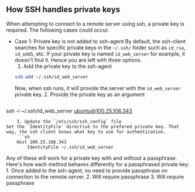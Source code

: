 ## How SSH handles private keys

When attempting to connect to a remote server using ssh, a private key is required. The following cases could occur.

- Case 1: Private key is not added to ssh-agent
By default, the ssh-client searches for specific private keys in the `~/.ssh/` folder such as `id_rsa`, `id_edd5`, etc. If your private key is named `id_web_server` for example, it doesn't find it. Hence you are left with three options.
	1. Add the private key to the ssh-agent
	```sh
	ssh-add ~/.ssh/id_web_server
	```
	Now, when ssh runs, it will provide the server with the `id_web_server` private key.
	2. Provide the private key as an argument
	```sh
ssh -i ~/.ssh/id_web_server ubuntu@100.25.106.343
```
	3. Update the `/etc/ssh/ssh_config` file
Set the `IdentityFile` directive to the prefered private key. That way, the ssh client knows what key to use for authentication.
	```sh
	Host 100.25.106.343
		IdentityFile ~/.ssh/id_web_server
```

Any of these will work for a private key with and without a passphrase. Here's how each method behaves differently for a passphrased private key:
	1. Once added to the ssh-agent, no need to provide passphrase on connection to the remote server.
	2. Will require passphrase
	3. Will require passphrase



